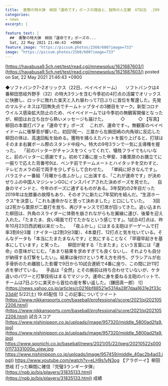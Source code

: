 ```yaml
---
title:  衝撃の特大弾　柳田「運命です」ポーズの理由と、独特の人生観　47試合　.299   9本　25打点　1盗塁  
categories:
- news
excerpt: |
  
feature_text: |
  ##  衝撃の特大弾　柳田「運命です」ポーズの...
  Sat, 22 May 2021 21:46:43  +0900
feature_image: "https://picsum.photos/2560/600?image=733"
image: "https://picsum.photos/2560/600?image=733"
---
```


[https://hayabusa9.5ch.net/test/read.cgi/mnewsplus/1621687603/](https://hayabusa9.5ch.net/test/read.cgi/mnewsplus/1621687603/)
posted on Sat, 22 May 2021 21:46:43  +0900

<!--more-->

◆ソフトバンク7−2オリックス（22日、ペイペイドーム） 　ソフトバンクは4番柳田悠岐外野手（32）の特大3ランを含む今季初の4打点の活躍でオリックスに快勝し、ロッテに敗れた楽天と入れ替わって7日ぶりに首位を奪還した。先発のマルティネスは7回無失点でチームトップタイの3勝目をマーク。新型コロナウイルス感染拡大防止のため、ペイペイドームでは今季初の無観客開催となったが、柳田はお立ち台から熱いメッセージも届けた。 　　　◇　　　◇ 【写真】柳田の本塁打パフォ「運命です」ポーズ 　これが、運命です−。無観客のペイペイドームに衝撃音が響いた。初回1死一、三塁から左腕田嶋の内角球に反応した柳田の体は、高速回転を始める。獲物を捕らえたバットを振り上げると、打球はそのまま右翼ポール際のスタンド中段へ。特大の9号3ランで一気に主導権を握った。 　「前のバッターがチャンスをつくってくれて、犠牲フライでもいいなと。前のバッターに感謝です」。初めて2番に座った甲斐、3番栗原のお膳立てに一振りで応えた背番号9は、ベンチ前でチームメートとハイタッチを交わすと、テレビカメラの前で両手を少しずらして合わせた。 　「単純に好きなんです」。バラエティー番組「月曜から夜ふかし」に出演する、「これが運命です」が決めぜりふの中国人マジシャンGOにインスパイアされた決めポーズを見せた。 　自身のマインドと、今年のポーズに通ずるものがある。3年契約の2年目だった2019年は左膝裏の故障もあり、そのオフに新たに7年契約を結んだ。“生涯ホークス”を決意し「これも運命かなと思って決めました」と口にしていた。 　3回は2死から栗原が二塁打を放ち、再びチャンスで打席が回ってきた。追い込まれた柳田は、外角のスライダーに体勢を崩されながらも左翼線に運び、後輩を迎え入れた。「たまたま、良い場面で打てたかなという感じです」。1試合4打点は、昨年10月23日西武戦以来だった。 　「夜ふかし」にはまる主砲はデーゲームで打率3割8分3厘（ナイターは2割3分3厘）、4本塁打、12打点と気を吐いている。そんなデータも「本当にたまたまなんです」と気にすることなく「早寝早起きを基本にしています」と笑った。 　柳田が発する「たまたま」という言葉には「運命」の意味がにじむ。「あまり結果を求めすぎても良くないし、それよりも自分が納得する打撃をしたい」。結果は後付けという考え方を持ち、グラシアルが右手骨折のため離脱した影響で9日から10試合連続で4番に座り、この間に計11打点を挙げている。 　手品は「全然」とその腕前は持ち合わせていないが、ケタ違いのパワーと打撃技術はまるでマジック。運命に身を委ねる主砲のバットで、チームは7日ぶりに楽天から首位の座を奪い返した。（鎌田真一郎） ![](https://news.yahoo.co.jp/articles/c0216bf88521e5314a28f7daa1631e2f33c33d4f 5/22(土) 19:45配信 13 この記事についてツイート [https://www.nikkansports.com/baseball/professional/score/2021/pl2021052206.html](https://www.nikkansports.com/baseball/professional/score/2021/pl2021052206.html) 試合スコア [https://www.nishinippon.co.jp/uploads/image/957320/middle_5800ad2fa9.jpg](https://www.nishinippon.co.jp/uploads/image/957320/middle_5800ad2fa9.jpg) https://www.sponichi.co.jp/baseball/news/2021/05/22/jpeg/20210522s00001173331000p_view.jpg [https://www.nishinippon.co.jp/uploads/image/957459/middle_40ac2b4ad3.jpg)](https://www.nishinippon.co.jp/uploads/image/957459/middle_40ac2b4ad3.jpg)) https://www.youtube.com/watch?v=eLH9s1yN3og 【アラボーイ】柳田悠岐 打った瞬間に確信『完璧3ランギータ弾』 [https://npb.jp/bis/players/31835133.html](https://npb.jp/bis/players/31835133.html) 成績
